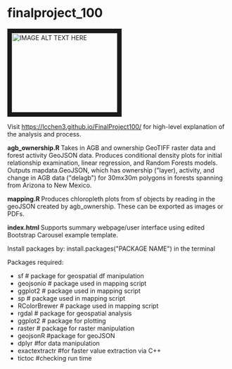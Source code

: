 # finalproject_100

<a href="http://www.youtube.com/watch?feature=player_embedded&v=X0aIhfBREj8
" target="_blank"><img src="http://img.youtube.com/vi/X0aIhfBREj8/0.jpg" 
alt="IMAGE ALT TEXT HERE" width="240" height="180" border="10" /></a>

Visit https://lcchen3.github.io/FinalProject100/ for high-level explanation of the analysis and process.

<b> agb_ownership.R </b>
Takes in AGB and ownership GeoTIFF raster data and forest activity GeoJSON data. Produces conditional density plots for initial relationship examination, linear regression, and Random Forests models. Outputs mapdata.GeoJSON, which has ownership ("layer), activity, and change in AGB data ("delagb") for 30mx30m polygons in forests spanning from Arizona to New Mexico.

<b> mapping.R </b>
Produces chloropleth plots from sf objects by reading in the geoJSON created by agb_ownership. These can be exported as images or PDFs.

<b> index.html </b>
Supports summary webpage/user interface using edited Bootstrap Carousel example template.

Install packages by:
install.packages("PACKAGE NAME") in the terminal

Packages required:
<ul>
  <li>
    sf # package for geospatial df manipulation
  </li>
  <li>
    geojsonio # package used in mapping script
  </li>
  <li>
    ggplot2 # package used in mapping script
  </li>
  <li>
    sp # package used in mapping script
  </li>
  <li>
    RColorBrewer # package used in mapping script
   </li>
   <li>
    rgdal # package for geospatial analysis
   </li>
   <li>
    ggplot2 # package for plotting
   </li>
   <li>
    raster # package for raster manipulation
   </li>
   <li>
    geojsonR #package for geoJSON
   </li>
   <li>
    dplyr #for data manipulation
   </li>
   <li>
    exactextractr #for faster value extraction via C++
   </li>
   <li>
    tictoc #checking run time
   </li>
 </ul>

